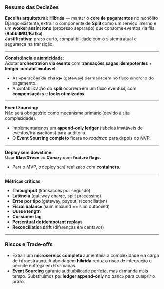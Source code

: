### **Resumo das Decisões**

**Escolha arquitetural:** **Híbrida** — manter o **core de pagamentos** no monólito Django existente, extrair o componente de **Split** como um serviço interno e um **worker assíncrono** (processo separado) que consome eventos via fila (**RabbitMQ**/**Kafka**).  
**Justificativa:** prazo curto, compatibilidade com o sistema atual e segurança na transição.

---

**Consistência e atomicidade:**  
Adotar **orchestration via events** com **transações sagas idempotentes** + **ledger contábil imutável**.  
- As operações de **charge** (gateway) permanecem no fluxo síncrono do pagamento.  
- A contabilização do **split** ocorrerá em um fluxo eventual, com **compensações** e **locks otimizados**.

---

**Event Sourcing:**  
Não será obrigatório como mecanismo primário (devido à alta complexidade).  
- Implementaremos um **append-only ledger** (tabelas imutáveis de eventos/transactions) para auditoria.  
- O **Event Sourcing completo** ficará no *roadmap* para depois do MVP.

---

**Deploy sem downtime:**  
Usar **Blue/Green** ou **Canary** com **feature flags**.  
- Para o MVP, o deploy será realizado com **containers**.

---

**Métricas críticas:**  
- **Throughput** (transações por segundo)  
- **Latência** (gateway charge, split processing)  
- **Erros por tipo** (gateway, payout, reconciliation)  
- **Fiscal balance** (sum inbound == sum outbound)  
- **Queue length**  
- **Consumer lag**  
- **Percentual de idempotent replays**  
- **Reconciliation drift** (diferenças em centavos)

---

### **Riscos e Trade-offs**
- Extrair um **microserviço completo** aumentaria a complexidade e a carga de infraestrutura. A abordagem **híbrida** reduz o risco de integração e permite entrega em 6 semanas.  
- **Event Sourcing** garante auditabilidade perfeita, mas demanda mais tempo. Substituímos por **ledger append-only** no banco para cumprir o prazo.
